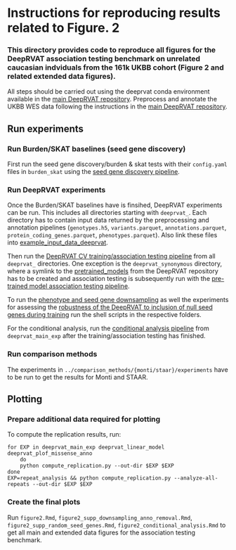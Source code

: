 # Instructions for reproducing results related to Figure. 2

### This directory provides code to reproduce all figures for the DeepRVAT association testing benchmark on unrelated caucasian indviduals from the 161k UKBB cohort (Figure 2 and related extended data figures).

All steps should be carried out using the deeprvat conda environment available in the [main DeepRVAT repository](https://github.com/PMBio/deeprvat/).
Preprocess and annotate the UKBB WES data following the instructions in the [main DeepRVAT repository](https://github.com/PMBio/deeprvat/).

## Run experiments

### Run Burden/SKAT baselines (seed gene discovery)
First run the seed gene discovery/burden & skat tests with their `config.yaml` files in `burden_skat` using the [seed gene discovery pipeline](https://github.com/PMBio/deeprvat/blob/main/pipelines/seed_gene_discovery.snakefile). 

### Run DeepRVAT experiments
Once the Burden/SKAT baselines have is finsihed, DeepRVAT experiments can be run. This includes all directories starting with `deeprvat_`.
Each directory has to contain input data returned by the preprocessing and annotation pipelines (`genotypes.h5`, `variants.parquet`, `annotations.parquet`, `protein_coding_genes.parquet`, `phenotypes.parquet`). Also link these files into [example_input_data_deeprvat](example_input_data_deeprvat).

Then run the [DeepRVAT CV training/association testing pipeline](https://github.com/PMBio/deeprvat/blob/main/pipelines/cv_training/cv_training_association_testing.snakefile) from all `deeprvat_` directories. 
One exception is the `deeprvat_synonymous` directory, where a symlink to the [pretrained_models](https://github.com/PMBio/deeprvat/tree/main/pretrained_models) from the DeepRVAT repository has to be created and association testing is subsequently run with the [pre-trained model association testing pipeline](https://github.com/PMBio/deeprvat/blob/main/pipelines/association_testing_pretrained.snakefile).

To run the [phenotype and seed gene downsampling](phenotype_seedgene_downsampling) as well the experiments for assessing the  [robustness of the DeepRVAT to inclusion of null seed genes during training](add_random_seedgenes) run the shell scripts in the respective folders. 

For the conditional analysis, run the [conditional analysis pipeline](https://github.com/PMBio/deeprvat/blob/main/pipelines/association_testing_control_for_common_variants.snakefile) from `deeprvat_main_exp` after the training/association testing has finished. 

### Run comparison methods
The experiments in `../comparison_methods/{monti/staar}/experiments` have to be run to get the results for Monti and STAAR. 

##  Plotting

### Prepare additional data required for plotting
To compute the replication results, run:
```
for EXP in deeprvat_main_exp deeprvat_linear_model deeprvat_plof_missense_anno
    do
    python compute_replication.py --out-dir $EXP $EXP
done
EXP=repeat_analysis && python compute_replication.py --analyze-all-repeats --out-dir $EXP $EXP
```

### Create the final plots

Run `figure2.Rmd`, `figure2_supp_downsampling_anno_removal.Rmd`,  `figure2_supp_random_seed_genes.Rmd`, `figure2_conditional_analysis.Rmd` to get all main and extended data figures for the association testing benchmark. 





